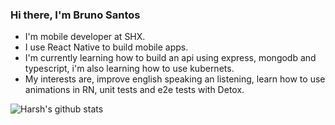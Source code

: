 ### Hi there, I'm Bruno Santos

- I'm mobile developer at SHX.
- I use React Native to build mobile apps.
- I'm currently learning how to build an api using express, mongodb and typescript, i'm also learning how to use kubernets.
- My interests are, improve english speaking an listening, learn how to use animations in RN, unit tests and e2e tests with Detox.


![Harsh's github stats](https://github-readme-stats.vercel.app/api?username=brunojs02&show_icons=true)
